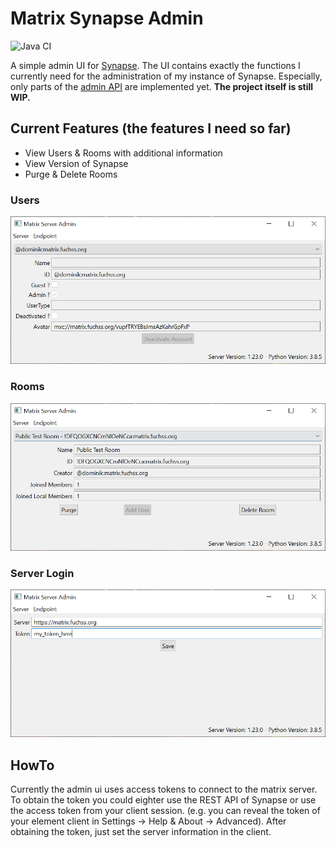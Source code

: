 # Matrix Synapse Admin
![Java CI](https://github.com/dfuchss/matrix-synapse-admin/workflows/Java%20CI/badge.svg)

A simple admin UI for [Synapse](https://github.com/matrix-org/synapse).
The UI contains exactly the functions I currently need for the administration of my instance of Synapse.
Especially, only parts of the [admin API](https://github.com/matrix-org/synapse/tree/master/docs/admin_api) are implemented yet.
**The project itself is still WIP.**

## Current Features (the features I need so far)
* View Users & Rooms with additional information
* View Version of Synapse
* Purge & Delete Rooms

### Users
![Users](.github/imgs/users.png)
### Rooms
![Rooms](.github/imgs/rooms.png)
### Server Login
![Login](.github/imgs/server.png)

## HowTo
Currently the admin ui uses access tokens to connect to the matrix server.
To obtain the token you could eighter use the REST API of Synapse or use the access token from your client session.
(e.g. you can reveal the token of your element client in Settings -> Help & About -> Advanced).
After obtaining the token, just set the server information in the client.
